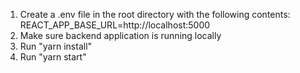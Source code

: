 1. Create a .env file in the root directory with the following contents:
   REACT_APP_BASE_URL=http://localhost:5000
2. Make sure backend application is running locally
3. Run "yarn install"
4. Run "yarn start"
